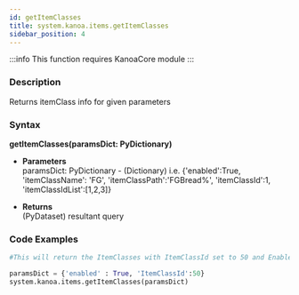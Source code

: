 ```yaml
---
id: getItemClasses
title: system.kanoa.items.getItemClasses
sidebar_position: 4
---
```


:::info
This function requires KanoaCore module
:::


### Description
Returns itemClass info for given parameters 

### Syntax
**getItemClasses(paramsDict: PyDictionary)**

- **Parameters**  
    paramsDict: PyDictionary - (Dictionary) i.e. {'enabled':True, 'itemClassName': 'FG', 'itemClassPath':'FGBread%', 'itemClassId':1, 'itemClassIdList':[1,2,3]} 

- **Returns**  
    (PyDataset) resultant query


### Code Examples

```py
#This will return the ItemClasses with ItemClassId set to 50 and Enabled

paramsDict = {'enabled' : True, 'ItemClassId':50}
system.kanoa.items.getItemClasses(paramsDict)
```